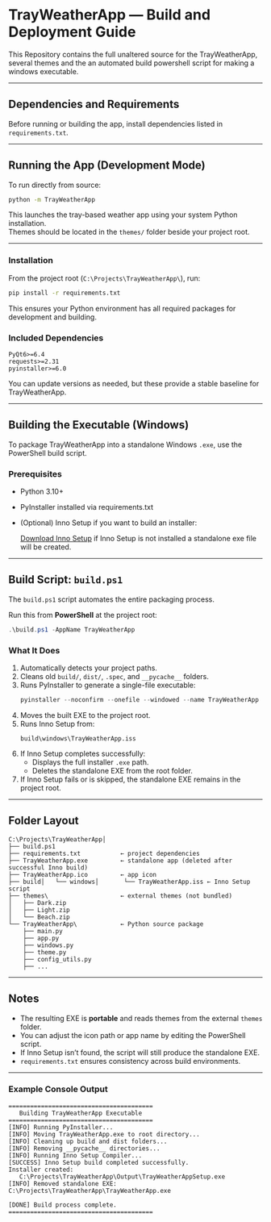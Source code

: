 # TrayWeatherApp — Build and Deployment Guide
This Repository contains the full unaltered source for the TrayWeatherApp, several themes
and the an automated build powershell script for making a windows executable.

---
## Dependencies and Requirements
Before running or building the app, install dependencies listed in `requirements.txt`.

---
## Running the App (Development Mode)
To run directly from source:

```bash
python -m TrayWeatherApp
```

This launches the tray-based weather app using your system Python installation.  
Themes should be located in the `themes/` folder beside your project root.

---
### Installation
From the project root (`C:\Projects\TrayWeatherApp\`), run:

```bash
pip install -r requirements.txt
```

This ensures your Python environment has all required packages for development and building.

### Included Dependencies
```
PyQt6>=6.4
requests>=2.31
pyinstaller>=6.0
```

You can update versions as needed, but these provide a stable baseline for TrayWeatherApp.

---

## Building the Executable (Windows)

To package TrayWeatherApp into a standalone Windows `.exe`, use the PowerShell build script.

### Prerequisites
- Python 3.10+
- PyInstaller installed via requirements.txt
- (Optional) Inno Setup if you want to build an installer:

  [Download Inno Setup](https://jrsoftware.org/isinfo.php)
  if Inno Setup is not installed a standalone exe file will be created.
---

## Build Script: `build.ps1`

The `build.ps1` script automates the entire packaging process.

Run this from **PowerShell** at the project root:
```powershell
.\build.ps1 -AppName TrayWeatherApp
```

### What It Does
1. Automatically detects your project paths.
2. Cleans old `build/`, `dist/`, `.spec`, and `__pycache__` folders.
3. Runs PyInstaller to generate a single-file executable:
   ```powershell
   pyinstaller --noconfirm --onefile --windowed --name TrayWeatherApp --icon ..\TrayWeatherApp.ico main.py
   ```
4. Moves the built EXE to the project root.
5. Runs Inno Setup from:
   ```
   build\windows\TrayWeatherApp.iss
   ```
6. If Inno Setup completes successfully:
   - Displays the full installer `.exe` path.
   - Deletes the standalone EXE from the root folder.
7. If Inno Setup fails or is skipped, the standalone EXE remains in the project root.

---

## Folder Layout

```
C:\Projects\TrayWeatherApp│
├── build.ps1
├── requirements.txt           ← project dependencies
├── TrayWeatherApp.exe         ← standalone app (deleted after successful Inno build)
├── TrayWeatherApp.ico         ← app icon
├── build│   └── windows│       └── TrayWeatherApp.iss ← Inno Setup script
├── themes\                    ← external themes (not bundled)
│   ├── Dark.zip
│   ├── Light.zip
│   └── Beach.zip
└── TrayWeatherApp\            ← Python source package
    ├── main.py
    ├── app.py
    ├── windows.py
    ├── theme.py
    ├── config_utils.py
    ├── ...
```

---

## Notes

- The resulting EXE is **portable** and reads themes from the external `themes` folder.
- You can adjust the icon path or app name by editing the PowerShell script.
- If Inno Setup isn’t found, the script will still produce the standalone EXE.
- `requirements.txt` ensures consistency across build environments.

---

### Example Console Output
```
========================================
   Building TrayWeatherApp Executable
========================================
[INFO] Running PyInstaller...
[INFO] Moving TrayWeatherApp.exe to root directory...
[INFO] Cleaning up build and dist folders...
[INFO] Removing __pycache__ directories...
[INFO] Running Inno Setup Compiler...
[SUCCESS] Inno Setup build completed successfully.
Installer created:
   C:\Projects\TrayWeatherApp\Output\TrayWeatherAppSetup.exe
[INFO] Removed standalone EXE: C:\Projects\TrayWeatherApp\TrayWeatherApp.exe

[DONE] Build process complete.
========================================
```
